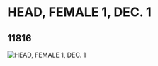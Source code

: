 # HEAD, FEMALE 1, DEC. 1
## 11816
![HEAD, FEMALE 1, DEC. 1](https://lc-www-live-s.legocdn.com/media/bricks/5/2/6017034.jpg)